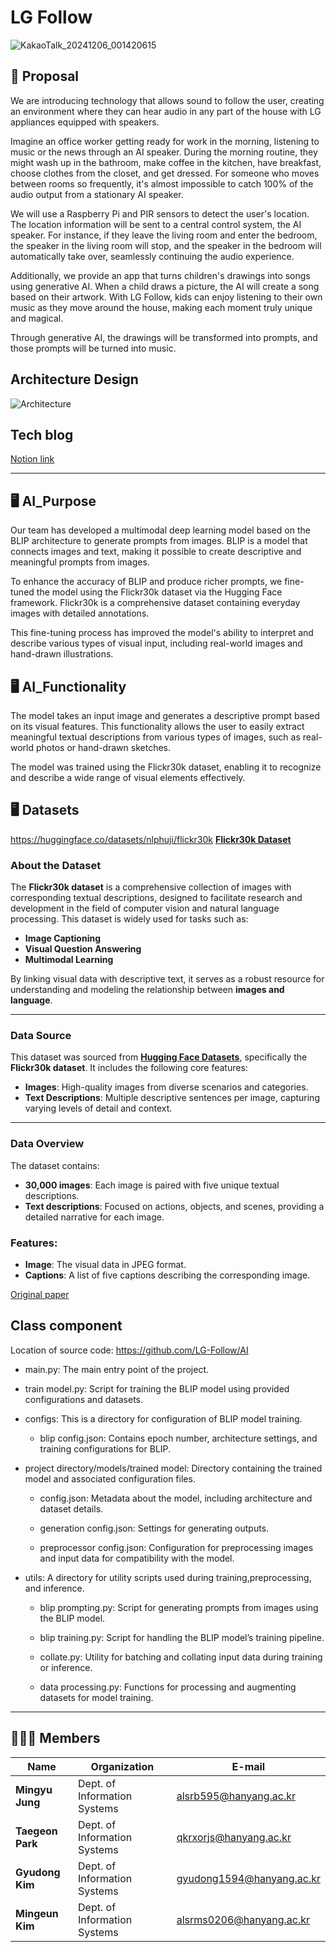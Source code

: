 # LG Follow

![KakaoTalk_20241206_001420615](https://github.com/user-attachments/assets/48efc328-af90-45d6-ad90-d0bff8b0a05c)

## 📗 Proposal

We are introducing technology that allows sound to follow the user, creating an environment where they can hear audio in any part of the house with LG appliances equipped with speakers.

Imagine an office worker getting ready for work in the morning, listening to music or the news through an AI speaker. During the morning routine, they might wash up in the bathroom, make coffee in the kitchen, have breakfast, choose clothes from the closet, and get dressed. For someone who moves between rooms so frequently, it's almost impossible to catch 100% of the audio output from a stationary AI speaker.

We will use a Raspberry Pi and PIR sensors to detect the user's location. The location information will be sent to a central control system, the AI speaker. For instance, if they leave the living room and enter the bedroom, the speaker in the living room will stop, and the speaker in the bedroom will automatically take over, seamlessly continuing the audio experience.

Additionally,  we provide an app that turns children's drawings into songs using generative AI. When a child draws a picture, the AI will create a song based on their artwork. With LG Follow, kids can enjoy listening to their own music as they move around the house, making each moment truly unique and magical.

Through generative AI, the drawings will be transformed into prompts, and those prompts will be turned into music.

## Architecture Design

![Architecture](https://github.com/user-attachments/assets/348f18d2-9f39-40b7-ad17-243c67476bcc)



## Tech blog

[Notion link](https://www.notion.so/LG-Follow-13d35f1ee75580198f3cefcb1fb725ad)

---

## 🖥️ AI_Purpose

Our team has developed a multimodal deep learning model based on the BLIP architecture to generate prompts from images. BLIP is a model that connects images and text, making it possible to create descriptive and meaningful prompts from images. 

To enhance the accuracy of BLIP and produce richer prompts, we fine-tuned the model using the Flickr30k dataset via the Hugging Face framework. Flickr30k is a comprehensive dataset containing everyday images with detailed annotations. 

This fine-tuning process has improved the model's ability to interpret and describe various types of visual input, including real-world images and hand-drawn illustrations.


## 🖥️ AI_Functionality

The model takes an input image and generates a descriptive prompt based on its visual features. This functionality allows the user to easily extract meaningful textual descriptions from various types of images, such as real-world photos or hand-drawn sketches. 

The model was trained using the Flickr30k dataset, enabling it to recognize and describe a wide range of visual elements effectively.


## 🖥️ Datasets

https://huggingface.co/datasets/nlphuji/flickr30k
[**Flickr30k Dataset**](https://huggingface.co/datasets/nlphuji/flickr30k)

### **About the Dataset**
The **Flickr30k dataset** is a comprehensive collection of images with corresponding textual descriptions, designed to facilitate research and development in the field of computer vision and natural language processing. This dataset is widely used for tasks such as:

- **Image Captioning**
- **Visual Question Answering**
- **Multimodal Learning**

By linking visual data with descriptive text, it serves as a robust resource for understanding and modeling the relationship between **images and language**.

---

### **Data Source**
This dataset was sourced from [**Hugging Face Datasets**](https://huggingface.co/datasets/nlphuji/flickr30k), specifically the **Flickr30k dataset**. It includes the following core features:

- **Images**: High-quality images from diverse scenarios and categories.
- **Text Descriptions**: Multiple descriptive sentences per image, capturing varying levels of detail and context.

---

### **Data Overview**

The dataset contains:
- **30,000 images**: Each image is paired with five unique textual descriptions.
- **Text descriptions**: Focused on actions, objects, and scenes, providing a detailed narrative for each image.

### **Features**:
- **Image**: The visual data in JPEG format.
- **Captions**: A list of five captions describing the corresponding image.

[Original paper](https://aclanthology.org/Q14-1006.pdf)

## Class component

Location of source code: https://github.com/LG-Follow/AI

* main.py: The main entry point of the project.

* train model.py: Script for training the BLIP model using provided configurations and datasets.

* configs: This is a directory for configuration of BLIP model training.
  * blip config.json: Contains epoch number, architecture settings, and training configurations for BLIP.

* project directory/models/trained model: Directory containing the trained model and associated configuration files.
  * config.json: Metadata about the model, including architecture and dataset details.
    
  * generation config.json: Settings for generating outputs.
    
  * preprocessor config.json: Configuration for preprocessing images and input data for compatibility with the model.

* utils: A directory for utility scripts used during training,preprocessing, and inference.
  * blip prompting.py: Script for generating prompts from images using the BLIP model.
    
  * blip training.py: Script for handling the BLIP model’s training pipeline.
    
  * collate.py: Utility for batching and collating input data during training or inference.
    
  * data processing.py: Functions for processing and augmenting datasets for model training.

---

## 🧑‍🤝‍🧑 Members

| Name        | Organization                         | E-mail                        |
|-------------|-------------------------------|-------------------------------|
| **Mingyu Jung** | Dept. of Information Systems | [alsrb595@hanyang.ac.kr](mailto:alsrb595@hanyang.ac.kr) |
| **Taegeon Park** | Dept. of Information Systems | [qkrxorjs@hanyang.ac.kr](mailto:qkrxorjs@hanyang.ac.kr) |
| **Gyudong Kim** | Dept. of Information Systems | [gyudong1594@hanyang.ac.kr](mailto:gyudong1594@hanyang.ac.kr) |
| **Mingeun Kim** | Dept. of Information Systems | [alsrms0206@hanyang.ac.kr](mailto:alsrms0206@hanyang.ac.kr) |

